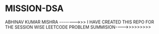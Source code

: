 # MISSION-DSA

ABHINAV KUMAR MISHRA -------->>>
  I HAVE CREATED THIS REPO FOR THE SESSION WISE LEETCODE PROBLEM SUMMISION---->>>>>>>>>
